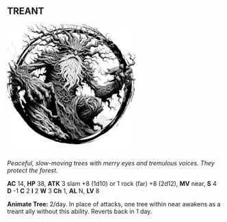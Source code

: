 ## TREANT

![](images/treant.webp)

_Peaceful, slow-moving trees with merry eyes and tremulous voices. They protect the forest._

**AC** 14, **HP** 38, **ATK** 3 slam +8 (1d10) or 1 rock (far) +8 (2d12), **MV** near, **S** 4 **D** -1 **C** 2 **I** 2 **W** 3 **Ch** 1, **AL** N, **LV** 8

**Animate Tree:** 2/day. In place of attacks, one tree within near awakens as a treant ally without this ability. Reverts back in 1 day.

